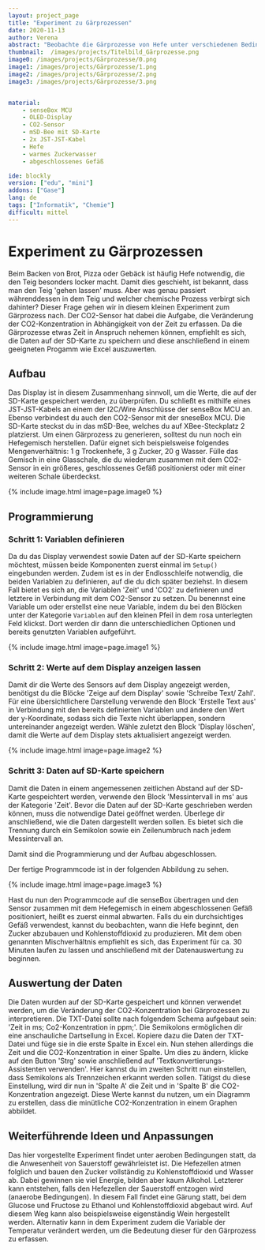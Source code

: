 ```yaml
---
layout: project_page
title: "Experiment zu Gärprozessen"
date: 2020-11-13
author: Verena
abstract: "Beobachte die Gärprozesse von Hefe unter verschiedenen Bedingungen"
thumbnail:  /images/projects/Titelbild_Gärprozesse.png
image0: /images/projects/Gärprozesse/0.png
image1: /images/projects/Gärprozesse/1.png
image2: /images/projects/Gärprozesse/2.png
image3: /images/projects/Gärprozesse/3.png


material:
    - senseBox MCU
    - OLED-Display
    - CO2-Sensor
    - mSD-Bee mit SD-Karte
    - 2x JST-JST-Kabel
    - Hefe
    - warmes Zuckerwasser
    - abgeschlossenes Gefäß

ide: blockly
version: ["edu", "mini"]   
addons: ["Gase"] 
lang: de
tags: ["Informatik", "Chemie"]
difficult: mittel
---
```

<head><title>Experiment zu Gärprozessen</title></head>

# Experiment zu Gärprozessen
Beim Backen von Brot, Pizza oder Gebäck ist häufig Hefe notwendig, die den Teig besonders locker macht. Damit dies geschieht, ist bekannt, dass man den Teig 'gehen lassen' muss. Aber was genau passiert währenddessen in dem Teig und welcher chemische Prozess verbirgt sich dahinter? Dieser Frage gehen wir in diesem kleinen Experiment zum Gärprozess nach.
Der CO2-Sensor hat dabei die Aufgabe, die Veränderung der CO2-Konzentration in Abhängigkeit von der Zeit zu erfassen. Da die Gärprozesse etwas Zeit in Anspruch nehemen können, empfiehlt es sich, die Daten auf der SD-Karte zu speichern und diese anschließend in einem geeigneten Progamm wie Excel auszuwerten.   

## Aufbau
Das Display ist in diesem Zusammenhang sinnvoll, um die Werte, die auf der SD-Karte gespeichert werden, zu überprüfen. Du schließt es mithilfe eines JST-JST-Kabels an einem der I2C/Wire Anschlüsse der senseBox MCU an. Ebenso verbindest du auch den CO2-Sensor mit der sneseBox MCU. Die SD-Karte steckst du in das mSD-Bee, welches du auf XBee-Steckplatz 2 platzierst. Um einen Gärprozess zu generieren, solltest du nun noch ein Hefegemisch herstellen. Dafür eignet sich beispielsweise folgendes Mengenverhältnis: 1 g Trockenhefe, 3 g Zucker, 20 g Wasser. Fülle das Gemisch in eine Glasschale, die du wiederum zusammen mit dem CO2-Sensor in ein größeres, geschlossenes Gefäß positionierst oder mit einer weiteren Schale überdeckst.  

{% include image.html image=page.image0 %}

## Programmierung
### Schritt 1: Variablen definieren
Da du das Display verwendest sowie Daten auf der SD-Karte speichern möchtest, müssen beide Komponenten zuerst einmal im `Setup()` eingebunden werden. Zudem ist es in der Endlosschleife notwendig, die beiden Variablen zu definieren, auf die du dich später beziehst. In diesem Fall bietet es sich an, die Variablen 'Zeit' und 'CO2' zu definieren und letztere in Verbindung mit dem CO2-Sensor zu setzen. Du benennst eine Variable um oder erstellst eine neue Variable, indem du bei den Blöcken unter der Kategorie `Variablen` auf den kleinen Pfeil in dem rosa unterlegten Feld klickst. Dort werden dir dann die unterschiedlichen Optionen und bereits genutzten Variablen aufgeführt.

{% include image.html image=page.image1 %}

### Schritt 2: Werte auf dem Display anzeigen lassen
Damit dir die Werte des Sensors auf dem Display angezeigt werden, benötigst du die Blöcke 'Zeige auf dem Display' sowie 'Schreibe Text/ Zahl'. Für eine übersichtlichere Darstellung verwende den Block 'Erstelle Text aus' in Verbindung mit den bereits definierten Variablen und ändere den Wert der y-Koordinate, sodass sich die Texte nicht überlappen, sondern untereinander angezeigt werden. Wähle zuletzt den Block 'Display löschen', damit die Werte auf dem Display stets aktualisiert angezeigt werden.  

{% include image.html image=page.image2 %}

### Schritt 3: Daten auf SD-Karte speichern
Damit die Daten in einem angemessenen zeitlichen Abstand auf der SD-Karte gespeichtert werden, verwende den Block 'Messintervall in ms' aus der Kategorie 'Zeit'. Bevor die Daten auf der SD-Karte geschrieben werden können, muss die notwendige Datei geöffnet werden. Überlege dir anschließend, wie die Daten dargestellt werden sollen. Es bietet sich die Trennung durch ein Semikolon sowie ein Zeilenumbruch nach jedem Messintervall an. 

Damit sind die Programmierung und der Aufbau abgeschlossen. 

Der fertige Programmcode ist in der folgenden Abbildung zu sehen.

{% include image.html image=page.image3 %}

Hast du nun den Programmcode auf die senseBox übertragen und den Sensor zusammen mit dem Hefegemisch in einem abgeschlossenen Gefäß positioniert, heißt es zuerst einmal abwarten. Falls du ein durchsichtiges Gefäß verwendest, kannst du beobachten, wann die Hefe beginnt, den Zucker abzubauen und Kohlenstoffdioxid zu produzieren. Mit dem oben genannten Mischverhältnis empfiehlt es sich, das Experiment für ca. 30 Minuten laufen zu lassen und anschließend mit der Datenauswertung zu beginnen. 

## Auswertung der Daten
Die Daten wurden auf der SD-Karte gespeichert und können verwendet werden, um die Veränderung der CO2-Konzentration bei Gärprozessen zu interpretieren. 
Die TXT-Datei sollte nach folgendem Schema aufgebaut sein: 'Zeit in ms; Co2-Konzentration in ppm;'. Die Semikolons ermöglichen dir eine anschauliche Dartsellung in Excel.
Kopiere dazu die Daten der TXT-Datei und füge sie in die erste Spalte in Excel ein. Nun stehen allerdings die Zeit und die CO2-Konzentration in einer Spalte. Um dies zu ändern, klicke auf den Button 'Strg' sowie anschließend auf 'Textkonvertierungs-Assistenten verwenden'. Hier kannst du im zweiten Schritt nun einstellen, dass Semikolons als Trennzeichen erkannt werden sollen. Tätigst du diese Einstellung, wird dir nun in 'Spalte A' die Zeit und in 'Spalte B' die CO2-Konzentration angezeigt. 
Diese Werte kannst du nutzen, um ein Diagramm zu erstellen, dass die minütliche CO2-Konzentration in einem Graphen abbildet.  

## Weiterführende Ideen und Anpassungen
Das hier vorgestellte Experiment findet unter aeroben Bedingungen statt, da die Anwesenheit von Sauerstoff gewährleistet ist. Die Hefezellen atmen folglich und bauen den Zucker vollständig zu Kohlenstoffdioxid und Wasser ab. Dabei gewinnen sie viel Energie, bilden aber kaum Alkohol. Letzterer kann entstehen, falls den Hefezellen der Sauerstoff entzogen wird (anaerobe Bedingungen). In diesem Fall findet eine Gärung statt, bei dem Glucose und Fructose zu Ethanol und Kohlenstoffdioxid abgebaut wird. Auf diesem Weg kann also beispielsweise eigenständig Wein hergestellt werden. Alternativ kann in dem Experiment zudem die Variable der Temperatur verändert werden, um die Bedeutung dieser für den Gärprozess zu erfassen. 

